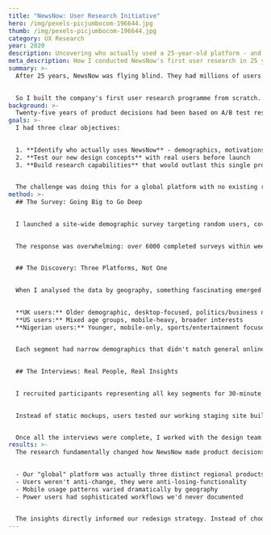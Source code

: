 ```yaml
---
title: "NewsNow: User Research Initiative"
hero: /img/pexels-picjumbocom-196644.jpg
thumb: /img/pexels-picjumbocom-196644.jpg
category: UX Research
year: 2020
description: Uncovering who actually used a 25-year-old platform - and what they really wanted
meta_description: How I conducted NewsNow's first user research in 25 years, surveying 6000+ users across three continents
summary: >-
  After 25 years, NewsNow was flying blind. They had millions of users but were making fundamental assumptions about who these people actually were. That's a problem when you're planning major product changes.

  
  So I built the company's first user research programme from scratch. The scale ended up being bigger than expected—6000+ survey responses across the UK, US, and Nigeria, plus moderated interviews with users ranging from corporate executives to teenagers on 3G connections.
background: >-
  Twenty-five years of product decisions had been based on A/B test results, voluntary feedback, and educated guesses from the engineering team. But we were planning the largest redesign in the company's history. Flying blind wasn't an option anymore.
goals: >-
  I had three clear objectives:

  
  1. **Identify who actually uses NewsNow** - demographics, motivations, contexts
  2. **Test our new design concepts** with real users before launch  
  3. **Build research capabilities** that would outlast this single project

  
  The challenge was doing this for a global platform with no existing research infrastructure, no user database, and no established relationship with our community.
method: >-
  ## The Survey: Going Big to Go Deep

  
  I launched a site-wide demographic survey targeting random users, covering everything from basic demographics to news reading habits and how NewsNow fit into their daily routines.

  
  The response was overwhelming: over 6000 completed surveys within weeks.

  
  ## The Discovery: Three Platforms, Not One

  
  When I analysed the data by geography, something fascinating emerged. We weren't serving one global user base—we were serving three completely distinct communities:

  
  **UK users:** Older demographic, desktop-focused, politics/business news  
  **US users:** Mixed age groups, mobile-heavy, broader interests  
  **Nigerian users:** Younger, mobile-only, sports/entertainment focused

  
  Each segment had narrow demographics that didn't match general online news consumption. We were serving specific niches, not broad audiences.

  
  ## The Interviews: Real People, Real Insights

  
  I recruited participants representing all key segments for 30-minute recorded sessions. The conversations revealed how NewsNow actually fit into people's lives—from competitive intelligence to sports updates on limited data plans.

  
  Instead of static mockups, users tested our working staging site built in Vue.js with real data. This caught complexity that prototypes would have missed. 


  Once all the interviews were complete, I worked with the design team to create a summary of our findings, as well as a highlights reel, containing the most interesting and useful clips of our interview recordings, grouped into categories, to offer colleagues and management a quick glimpse into the responses of our participants.
results: >-
  The research fundamentally changed how NewsNow made product decisions. Key discoveries:

  
  - Our "global" platform was actually three distinct regional products
  - Users weren't anti-change, they were anti-losing-functionality  
  - Mobile usage patterns varied dramatically by geography
  - Power users had sophisticated workflows we'd never documented

  
  The insights directly informed our redesign strategy. Instead of choosing between modern and classic designs, we built both. We established ongoing research as core capability, moving from assumptions to evidence-based design.
---
```

